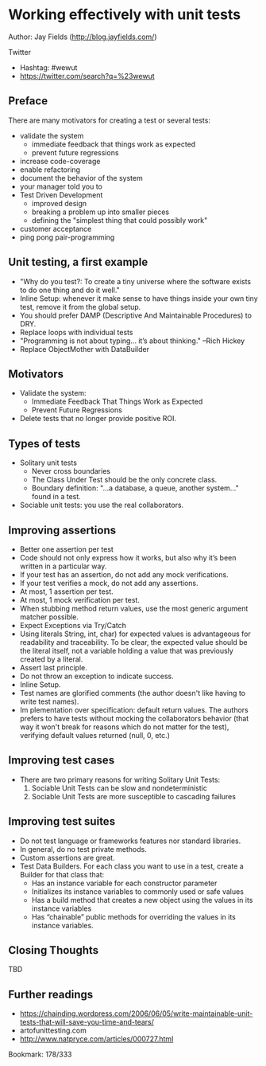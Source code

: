 # Working effectively with unit tests

Author: Jay Fields (http://blog.jayfields.com/)

Twitter
  * Hashtag:  #wewut
  * https://twitter.com/search?q=%23wewut

## Preface
There are many motivators for creating a test or several tests:
* validate the system
  - immediate feedback that things work as expected
  - prevent future regressions
* increase code-coverage
* enable refactoring
* document the behavior of the system
* your manager told you to
* Test Driven Development
  - improved design
  - breaking a problem up into smaller pieces
  - defining the "simplest thing that could possibly work"
* customer acceptance
* ping pong pair-programming


## Unit testing, a first example
* "Why do you test?: To create a tiny universe where the software exists to do one thing and do it well."
* Inline Setup: whenever it make sense to have things inside your own tiny test, remove it from the global setup.
* You should prefer DAMP (Descriptive And Maintainable Procedures) to DRY.
* Replace loops with individual tests
* "Programming is not about typing... it’s about thinking." –Rich Hickey
* Replace ObjectMother with DataBuilder

## Motivators
* Validate the system:
  - Immediate Feedback That Things Work as Expected
  - Prevent Future Regressions
 * Delete tests that no longer provide positive ROI.

## Types of tests
* Solitary unit tests
  - Never cross boundaries
  - The Class Under Test should be the only concrete class.
  - Boundary definition: "...a database, a queue, another system..." found in a test.
* Sociable unit tests: you use the real collaborators.

## Improving assertions
* Better one assertion per test
* Code should not only express how it works, but also why it’s been written in a particular way.
* If your test has an assertion, do not add any mock verifications.
* If your test verifies a mock, do not add any assertions.
* At most, 1 assertion per test.
* At most, 1 mock verification per test.
* When stubbing method return values, use the most generic argument matcher possible.
* Expect Exceptions via Try/Catch
* Using literals String, int, char) for expected values is advantageous for readability and traceability. To be clear, the expected value should be the literal itself, not a variable holding a value that was previously created by a literal.
* Assert last principle.
* Do not throw an exception to indicate success.
* Inline Setup.
* Test names are glorified comments (the author doesn't like having to write test names).
* Im plementation over specification: default return values. The authors prefers to have tests without mocking the collaborators behavior (that way it won't break for reasons which do not matter for the test), verifying default values returned (null, 0, etc.)

## Improving test cases
* There are two primary reasons for writing Solitary Unit Tests:
  1. Sociable Unit Tests can be slow and nondeterministic
  2. Sociable Unit Tests are more susceptible to cascading failures


## Improving test suites
* Do not test language or frameworks features nor standard libraries.
* In general, do no test private methods.
* Custom assertions are great.
* Test Data Builders. For each class you want to use in a test, create a Builder for that class that:
  * Has an instance variable for each constructor parameter
  * Initializes its instance variables to commonly used or safe values
  * Has a build method that creates a new object using the values in its instance variables
  * Has “chainable” public methods for overriding the values in its instance variables.


## Closing Thoughts
TBD

## Further readings
* https://chainding.wordpress.com/2006/06/05/write-maintainable-unit-tests-that-will-save-you-time-and-tears/
* artofunittesting.com
* http://www.natpryce.com/articles/000727.html

Bookmark: 178/333
